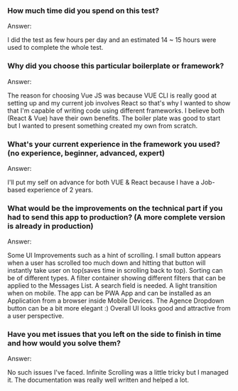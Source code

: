 ### How much time did you spend on this test?

Answer:

I did the test as few hours per day and an estimated 14 ~ 15 hours were used to complete the whole test.

### Why did you choose this particular boilerplate or framework?

Answer:

The reason for choosing Vue JS was because VUE CLI is really good at setting up and my current job involves React so that's why I wanted to show that I'm capable of writing code using different frameworks. I believe both (React & Vue) have their own benefits. The boiler plate was good to start but I wanted to present something created my own from scratch.

### What's your current experience in the framework you used? (no experience, beginner, advanced, expert)

Answer:

I'll put my self on advance for both VUE & React because I have a Job-based experience of 2 years. 

### What would be the improvements on the technical part if you had to send this app to production? (A more complete version is already in production)

Answer:

Some UI Improvements such as a hint of scrolling. I small button appears when a user has scrolled too much down and hitting that button will instantly take user on top(saves time in scrolling back to top).
Sorting can be of different types.
A filter container showing different filters that can be applied to the Messages List.
A search field is needed.
A light transition when on mobile.
The app can be PWA App and can be installed as an Application from a browser inside Mobile Devices.
The Agence Dropdown button can be a bit more elegant :)
Overall UI looks good and attractive from a user perspective.

### Have you met issues that you left on the side to finish in time and how would you solve them?

Answer:

No such issues I've faced. Infinite Scrolling was a little tricky but I managed it. The documentation was really well written and helped a lot.
